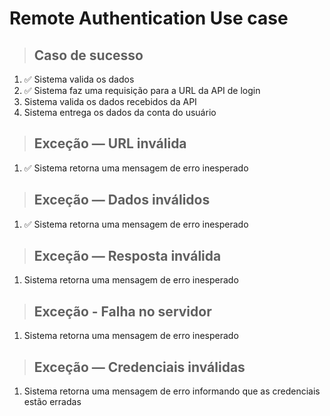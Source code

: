# Remote Authentication Use case

> ## Caso de sucesso
1. ✅ Sistema valida os dados
2. ✅ Sistema faz uma requisição para a URL da API de login
3. Sistema valida os dados recebidos da API
4. Sistema entrega os dados da conta do usuário

> ## Exceção — URL inválida
1. ✅ Sistema retorna uma mensagem de erro inesperado

> ## Exceção — Dados inválidos
1. ✅ Sistema retorna uma mensagem de erro inesperado

> ## Exceção — Resposta inválida
1. Sistema retorna uma mensagem de erro inesperado

> ## Exceção - Falha no servidor
1. Sistema retorna uma mensagem de erro inesperado

> ## Exceção — Credenciais inválidas
1. Sistema retorna uma mensagem de erro informando que as credenciais estão erradas